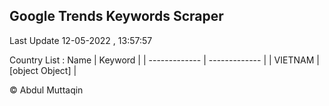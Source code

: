 

## Google Trends Keywords Scraper 
 
Last Update 12-05-2022 , 13:57:57

Country List :
 Name  | Keyword |
| ------------- | ------------- |
| VIETNAM | [object Object] |



© Abdul Muttaqin 
